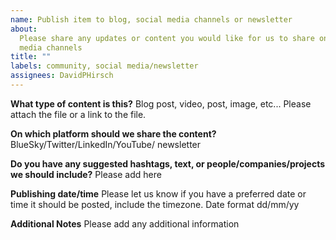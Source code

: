 ```yaml
---
name: Publish item to blog, social media channels or newsletter
about:
  Please share any updates or content you would like for us to share on our social
  media channels
title: ""
labels: community, social media/newsletter
assignees: DavidPHirsch
---
```


**What type of content is this?**
Blog post, video, post, image, etc...
Please attach the file or a link to the file.

**On which platform should we share the content?**
BlueSky/Twitter/LinkedIn/YouTube/ newsletter

**Do you have any suggested hashtags, text, or people/companies/projects we should include?**
Please add here

**Publishing date/time**
Please let us know if you have a preferred date or time it should be posted, include the timezone.
Date format dd/mm/yy

**Additional Notes**
Please add any additional information
